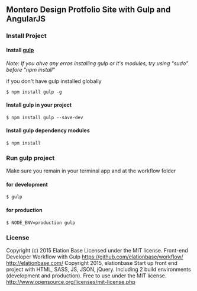 ## Montero Design Protfolio Site with Gulp and AngularJS

### Install Project
#### Install <a href="http://gulpjs.com/">gulp</a>
_Note: If you ahve any erros installing gulp or it's modules, try using "sudo" before "npm install"_

if you don't have gulp installed globally 
```
$ npm install gulp -g
```
#### Install gulp in your project
```
$ npm install gulp --save-dev
```
#### Install gulp dependency modules
```
$ npm install
```
	
### Run gulp project
Make sure you remain in your terminal app and at the workflow folder

#### for development
```
$ gulp
```
#### for production
```
$ NODE_ENV=production gulp
```

### License
Copyright (c) 2015 Elation Base Licensed under the MIT license.
Front-end Developer Workflow with Gulp
https://github.com/elationbase/workflow/
<a href="http://elationbase.com/">http://elationbase.com/</a>
Copyright 2015, elationbase
Start up front end project with HTML, SASS, JS, JSON, jQuery. Including 2 build environments (development and production).
Free to use under the MIT license.
http://www.opensource.org/licenses/mit-license.php